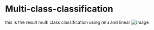 # Multi-class-classification
this is the result 
multi class classification using relu and linear 
![image](https://github.com/massi311/Multi-class-classification/assets/14194449/1b7be5d1-6aac-4fc1-bcce-116ce1b97c3f)
